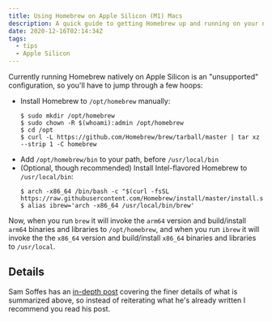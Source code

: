 ```yaml
---
title: Using Homebrew on Apple Silicon (M1) Macs
description: A quick guide to getting Homebrew up and running on your new M1 Mac.
date: 2020-12-16T02:14:34Z
tags:
  - tips
  - Apple Silicon
---
```


Currently running Homebrew natively on Apple Silicon is an "unsupported" configuration, so you'll have to jump through a few hoops:

- Install Homebrew to `/opt/homebrew` manually:
    ```shellsession
    $ sudo mkdir /opt/homebrew
    $ sudo chown -R $(whoami):admin /opt/homebrew
    $ cd /opt
    $ curl -L https://github.com/Homebrew/brew/tarball/master | tar xz --strip 1 -C homebrew
    ```
- Add `/opt/homebrew/bin` to your path, before `/usr/local/bin`
- (Optional, though recommended) Install Intel-flavored Homebrew to `/usr/local/bin`:
    ```shellsession
    $ arch -x86_64 /bin/bash -c "$(curl -fsSL https://raw.githubusercontent.com/Homebrew/install/master/install.sh)"
    $ alias ibrew='arch -x86_64 /usr/local/bin/brew'
    ```

Now, when you run `brew` it will invoke the `arm64` version and build/install `arm64` binaries and libraries to `/opt/homebrew`, and when you run `ibrew` it will invoke the the `x86_64` version and build/install `x86_64` binaries and libraries to `/usr/local`.

## Details

Sam Soffes has an [in-depth post](https://soffes.blog/homebrew-on-apple-silicon) covering the finer details of what is summarized above, so instead of reiterating what he's already written I recommend you read his post.
